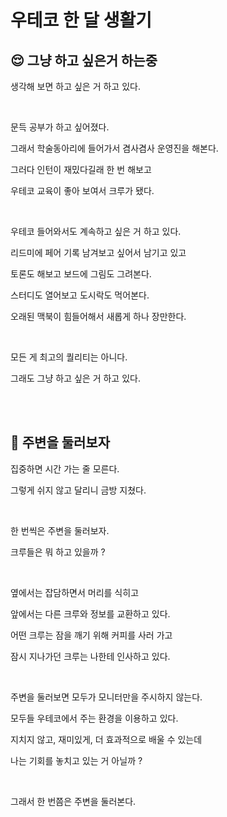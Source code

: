 # 우테코 한 달 생활기

## 😌 그냥 하고 싶은거 하는중 

생각해 보면 하고 싶은 거 하고 있다.

<br>

문득 공부가 하고 싶어졌다.

그래서 학술동아리에 들어가서 겸사겸사 운영진을 해본다.

그러다 인턴이 재밌다길래 한 번 해보고

우테코 교육이 좋아 보여서 크루가 됐다.

<br>

우테코 들어와서도 계속하고 싶은 거 하고 있다.

리드미에 페어 기록 남겨보고 싶어서 남기고 있고

토론도 해보고 보드에 그림도 그려본다.

스터디도 열어보고 도시락도 먹어본다.

오래된 맥북이 힘들어해서 새롭게 하나 장만한다.

<br>

모든 게 최고의 퀄리티는 아니다.

그래도 그냥 하고 싶은 거 하고 있다.

<br>
<br>

## 🤠 주변을 둘러보자

집중하면 시간 가는 줄 모른다.

그렇게 쉬지 않고 달리니 금방 지쳤다.

<br>
   
한 번씩은 주변을 둘러보자.

크루들은 뭐 하고 있을까 ?

<br>

옆에서는 잡담하면서 머리를 식히고

앞에서는 다른 크루와 정보를 교환하고 있다.

어떤 크루는 잠을 깨기 위해 커피를 사러 가고

잠시 지나가던 크루는 나한테 인사하고 있다.

<br>

주변을 둘러보면 모두가 모니터만을 주시하지 않는다.

모두들 우테코에서 주는 환경을 이용하고 있다.

지치지 않고, 재미있게, 더 효과적으로 배울 수 있는데

나는 기회를 놓치고 있는 거 아닐까 ?

<br>

그래서 한 번쯤은 주변을 둘러본다.

